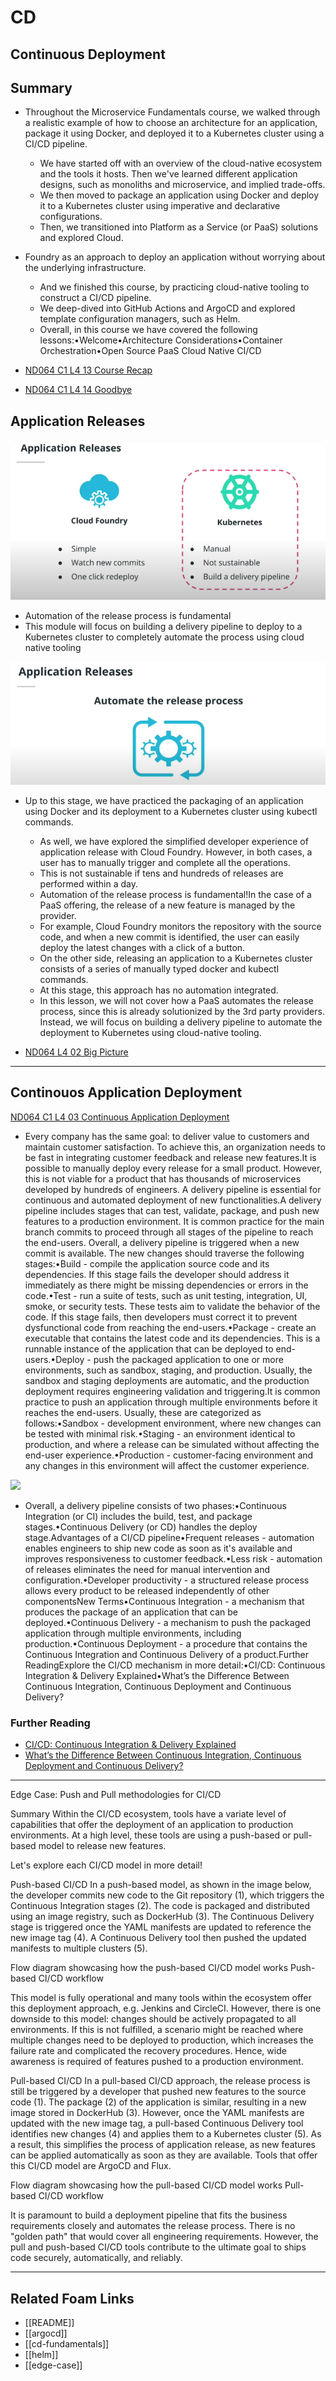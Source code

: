 # CD

## Continuous Deployment

## Summary

- Throughout the Microservice Fundamentals course, we walked through a realistic example of how to choose an architecture for an application, package it using Docker, and deployed it to a Kubernetes cluster using a CI/CD pipeline.

  - We have started off with an overview of the cloud-native ecosystem and the tools it hosts. Then we've learned different application designs, such as monoliths and microservice, and implied trade-offs.
  - We then moved to package an application using Docker and deploy it to a Kubernetes cluster using imperative and declarative configurations.
  - Then, we transitioned into Platform as a Service (or PaaS) solutions and explored Cloud.

- Foundry as an approach to deploy an application without worrying about the underlying infrastructure.

  - And we finished this course, by practicing cloud-native tooling to construct a CI/CD pipeline.
  - We deep-dived into GitHub Actions and ArgoCD and explored template configuration managers, such as Helm.
  - Overall, in this course we have covered the following lessons:•Welcome•Architecture Considerations•Container Orchestration•Open Source PaaS Cloud Native CI/CD

- [ND064 C1 L4 13 Course Recap](https://www.youtube.com/watch?v=rb4BOakWoe4&feature=emb_imp_woyt)
- [ND064 C1 L4 14 Goodbye](https://www.youtube.com/watch?v=NabhBOKXn5Y&feature=emb_imp_woyt)

## Application Releases

![](../../assets/images/lessons/udacity_cnf_lesson_5_cicd_app_release_1.png)

- Automation of the release process is fundamental
- This module will focus on building a delivery pipeline to deploy to a Kubernetes cluster to completely automate the process using cloud native tooling

![](../../assets/images/lessons/udacity_cnf_lesson_5_cicd_app_release_2.png)

- Up to this stage, we have practiced the packaging of an application using Docker and its deployment to a Kubernetes cluster using kubectl commands.

  - As well, we have explored the simplified developer experience of application release with Cloud Foundry. However, in both cases, a user has to manually trigger and complete all the operations.
  - This is not sustainable if tens and hundreds of releases are performed within a day.
  - Automation of the release process is fundamental!In the case of a PaaS offering, the release of a new feature is managed by the provider.
  - For example, Cloud Foundry monitors the repository with the source code, and when a new commit is identified, the user can easily deploy the latest changes with a click of a button.
  - On the other side, releasing an application to a Kubernetes cluster consists of a series of manually typed docker and kubectl commands.
  - At this stage, this approach has no automation integrated.
  - In this lesson, we will not cover how a PaaS automates the release process, since this is already solutionized by the 3rd party providers. Instead, we will focus on building a delivery pipeline to automate the deployment to Kubernetes using cloud-native tooling.

- [ND064 L4 02 Big Picture](https://youtu.be/D0WMUP5qMYM)

---

## Continouos Application Deployment

[ND064 C1 L4 03 Continuous Application Deployment](https://www.youtube.com/watch?v=p_hVoLkTDp8)

- Every company has the same goal: to deliver value to customers and maintain customer satisfaction. To achieve this, an organization needs to be fast in integrating customer feedback and release new features.It is possible to manually deploy every release for a small product. However, this is not viable for a product that has thousands of microservices developed by hundreds of engineers. A delivery pipeline is essential for continuous and automated deployment of new functionalities.A delivery pipeline includes stages that can test, validate, package, and push new features to a production environment. It is common practice for the main branch commits to proceed through all stages of the pipeline to reach the end-users. Overall, a delivery pipeline is triggered when a new commit is available. The new changes should traverse the following stages:•Build - compile the application source code and its dependencies. If this stage fails the developer should address it immediately as there might be missing dependencies or errors in the code.•Test - run a suite of tests, such as unit testing, integration,
  UI, smoke, or security tests. These tests aim to validate the behavior of the code. If this stage fails, then developers must correct it to prevent dysfunctional code from reaching the end-users.•Package - create an executable that contains the latest code and its dependencies. This is a runnable instance of the application that can be deployed to end-users.•Deploy - push the packaged application to one or more environments, such as sandbox, staging, and production. Usually, the sandbox and staging deployments are automatic, and the production deployment requires engineering validation and triggering.It is common practice to push an application through multiple environments before it reaches the end-users. Usually, these are categorized as follows:•Sandbox - development environment, where new changes can be tested with minimal risk.•Staging - an environment identical to production, and where a release can be simulated without affecting the end-user experience.•Production - customer-facing environment and any changes in this environment will affect the customer experience.

![](../../assets/images/lessons/udacity_cnf_lesson_5_cicd_cont_deploy_1.png)

- Overall, a delivery pipeline consists of two phases:•Continuous Integration (or CI) includes the build, test, and package stages.•Continuous Delivery (or CD) handles the deploy stage.Advantages of a CI/CD pipeline•Frequent releases - automation enables engineers to ship new code as soon as it's available and improves responsiveness to customer feedback.•Less risk - automation of releases eliminates the need for manual intervention and configuration.•Developer productivity - a structured release process allows every product to be released independently of other componentsNew Terms•Continuous Integration - a mechanism that produces the package of an application that can be deployed.•Continuous Delivery - a mechanism to push the packaged application through multiple environments, including production.•Continuous Deployment - a procedure that contains the Continuous Integration and Continuous Delivery of a product.Further ReadingExplore the CI/CD mechanism in more detail:•CI/CD: Continuous Integration & Delivery Explained•What’s the Difference Between Continuous Integration, Continuous Deployment and Continuous Delivery?

### Further Reading

- [CI/CD: Continuous Integration & Delivery Explained](https://semaphoreci.com/cicd)
- [What’s the Difference Between Continuous Integration, Continuous Deployment and Continuous Delivery?](https://semaphoreci.com/blog/2017/07/27/what-is-the-difference-between-continuous-integration-continuous-deployment-and-continuous-delivery.html)

---

Edge Case: Push and Pull methodologies for CI/CD

Summary
Within the CI/CD ecosystem, tools have a variate level of capabilities that offer the deployment of an application to production environments. At a high level, these tools are using a push-based or pull-based model to release new features.

Let's explore each CI/CD model in more detail!

Push-based CI/CD
In a push-based model, as shown in the image below, the developer commits new code to the Git repository (1), which triggers the Continuous Integration stages (2). The code is packaged and distributed using an image registry, such as DockerHub (3). The Continuous Delivery stage is triggered once the YAML manifests are updated to reference the new image tag (4). A Continuous Delivery tool then pushed the updated manifests to multiple clusters (5).

Flow diagram showcasing how the push-based CI/CD model works
Push-based CI/CD workflow

This model is fully operational and many tools within the ecosystem offer this deployment approach, e.g. Jenkins and CircleCI. However, there is one downside to this model: changes should be actively propagated to all environments. If this is not fulfilled, a scenario might be reached where multiple changes need to be deployed to production, which increases the failure rate and complicated the recovery procedures. Hence, wide awareness is required of features pushed to a production environment.

Pull-based CI/CD
In a pull-based CI/CD approach, the release process is still be triggered by a developer that pushed new features to the source code (1). The package (2) of the application is similar, resulting in a new image stored in DockerHub (3). However, once the YAML manifests are updated with the new image tag, a pull-based Continuous Delivery tool identifies new changes (4) and applies them to a Kubernetes cluster (5). As a result, this simplifies the process of application release, as new features can be applied automatically as soon as they are available. Tools that offer this CI/CD model are ArgoCD and Flux.

Flow diagram showcasing how the pull-based CI/CD model works
Pull-based CI/CD workflow

It is paramount to build a deployment pipeline that fits the business requirements closely and automates the release process. There is no "golden path" that would cover all engineering requirements. However, the pull and push-based CI/CD tools contribute to the ultimate goal to ships code securely, automatically, and reliably.

---

## Related Foam Links

- [[README]]
- [[argocd]]
- [[cd-fundamentals]]
- [[helm]]
- [[edge-case]]
